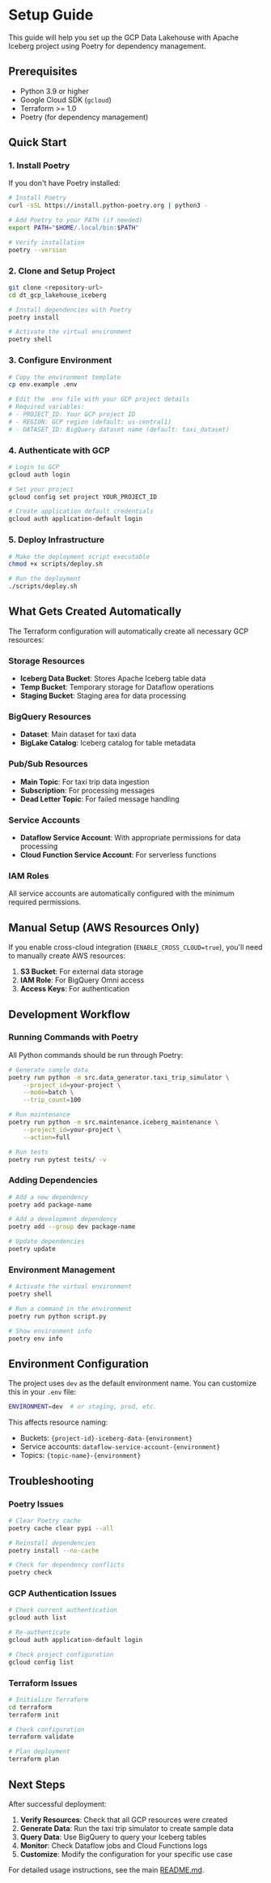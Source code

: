 # Setup Guide

This guide will help you set up the GCP Data Lakehouse with Apache Iceberg project using Poetry for dependency management.

## Prerequisites

- Python 3.9 or higher
- Google Cloud SDK (`gcloud`)
- Terraform >= 1.0
- Poetry (for dependency management)

## Quick Start

### 1. Install Poetry

If you don't have Poetry installed:

```bash
# Install Poetry
curl -sSL https://install.python-poetry.org | python3 -

# Add Poetry to your PATH (if needed)
export PATH="$HOME/.local/bin:$PATH"

# Verify installation
poetry --version
```

### 2. Clone and Setup Project

```bash
git clone <repository-url>
cd dt_gcp_lakehouse_iceberg

# Install dependencies with Poetry
poetry install

# Activate the virtual environment
poetry shell
```

### 3. Configure Environment

```bash
# Copy the environment template
cp env.example .env

# Edit the .env file with your GCP project details
# Required variables:
# - PROJECT_ID: Your GCP project ID
# - REGION: GCP region (default: us-central1)
# - DATASET_ID: BigQuery dataset name (default: taxi_dataset)
```

### 4. Authenticate with GCP

```bash
# Login to GCP
gcloud auth login

# Set your project
gcloud config set project YOUR_PROJECT_ID

# Create application default credentials
gcloud auth application-default login
```

### 5. Deploy Infrastructure

```bash
# Make the deployment script executable
chmod +x scripts/deploy.sh

# Run the deployment
./scripts/deploy.sh
```

## What Gets Created Automatically

The Terraform configuration will automatically create all necessary GCP resources:

### Storage Resources
- **Iceberg Data Bucket**: Stores Apache Iceberg table data
- **Temp Bucket**: Temporary storage for Dataflow operations
- **Staging Bucket**: Staging area for data processing

### BigQuery Resources
- **Dataset**: Main dataset for taxi data
- **BigLake Catalog**: Iceberg catalog for table metadata

### Pub/Sub Resources
- **Main Topic**: For taxi trip data ingestion
- **Subscription**: For processing messages
- **Dead Letter Topic**: For failed message handling

### Service Accounts
- **Dataflow Service Account**: With appropriate permissions for data processing
- **Cloud Function Service Account**: For serverless functions

### IAM Roles
All service accounts are automatically configured with the minimum required permissions.

## Manual Setup (AWS Resources Only)

If you enable cross-cloud integration (`ENABLE_CROSS_CLOUD=true`), you'll need to manually create AWS resources:

1. **S3 Bucket**: For external data storage
2. **IAM Role**: For BigQuery Omni access
3. **Access Keys**: For authentication

## Development Workflow

### Running Commands with Poetry

All Python commands should be run through Poetry:

```bash
# Generate sample data
poetry run python -m src.data_generator.taxi_trip_simulator \
    --project_id=your-project \
    --mode=batch \
    --trip_count=100

# Run maintenance
poetry run python -m src.maintenance.iceberg_maintenance \
    --project_id=your-project \
    --action=full

# Run tests
poetry run pytest tests/ -v
```

### Adding Dependencies

```bash
# Add a new dependency
poetry add package-name

# Add a development dependency
poetry add --group dev package-name

# Update dependencies
poetry update
```

### Environment Management

```bash
# Activate the virtual environment
poetry shell

# Run a command in the environment
poetry run python script.py

# Show environment info
poetry env info
```

## Environment Configuration

The project uses `dev` as the default environment name. You can customize this in your `.env` file:

```bash
ENVIRONMENT=dev  # or staging, prod, etc.
```

This affects resource naming:
- Buckets: `{project-id}-iceberg-data-{environment}`
- Service accounts: `dataflow-service-account-{environment}`
- Topics: `{topic-name}-{environment}`

## Troubleshooting

### Poetry Issues

```bash
# Clear Poetry cache
poetry cache clear pypi --all

# Reinstall dependencies
poetry install --no-cache

# Check for dependency conflicts
poetry check
```

### GCP Authentication Issues

```bash
# Check current authentication
gcloud auth list

# Re-authenticate
gcloud auth application-default login

# Check project configuration
gcloud config list
```

### Terraform Issues

```bash
# Initialize Terraform
cd terraform
terraform init

# Check configuration
terraform validate

# Plan deployment
terraform plan
```

## Next Steps

After successful deployment:

1. **Verify Resources**: Check that all GCP resources were created
2. **Generate Data**: Run the taxi trip simulator to create sample data
3. **Query Data**: Use BigQuery to query your Iceberg tables
4. **Monitor**: Check Dataflow jobs and Cloud Functions logs
5. **Customize**: Modify the configuration for your specific use case

For detailed usage instructions, see the main [README.md](README.md). 